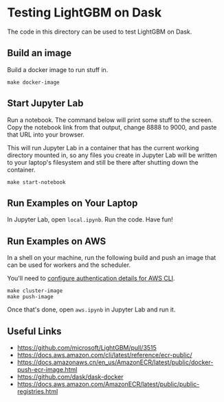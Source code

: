 # Testing LightGBM on Dask

The code in this directory can be used to test LightGBM on Dask.

## Build an image

Build a docker image to run stuff in.

```shell
make docker-image
```

## Start Jupyter Lab

Run a notebook. The command below will print some stuff to the screen. Copy the notebook link from that output, change 8888 to 9000, and paste that URL into your browser.

This will run Jupyter Lab in a container that has the current working directory mounted in, so any files you create in Jupyter Lab will be written to your laptop's filesystem and still be there after shutting down the container.

```shell
make start-notebook
```

## Run Examples on Your Laptop

In Jupyter Lab, open `local.ipynb`. Run the code. Have fun!

## Run Examples on AWS

In a shell on your machine, run the following build and push an image that can be used for workers and the scheduler.

You'll need to [configure authentication details for AWS CLI](https://docs.aws.amazon.com/cli/latest/userguide/cli-configure-envvars.html).

```shell
make cluster-image
make push-image
```

Once that's done, open `aws.ipynb` in Jupyter Lab and run it.

## Useful Links

* https://github.com/microsoft/LightGBM/pull/3515
* https://docs.aws.amazon.com/cli/latest/reference/ecr-public/
* https://docs.amazonaws.cn/en_us/AmazonECR/latest/public/docker-push-ecr-image.html
* https://github.com/dask/dask-docker
* https://docs.aws.amazon.com/AmazonECR/latest/public/public-registries.html
